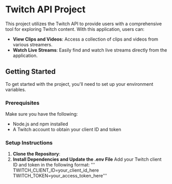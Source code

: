 # Twitch API Project

This project utilizes the Twitch API to provide users with a comprehensive tool for exploring Twitch content. With this application, users can:
- **View Clips and Videos**: Access a collection of clips and videos from various streamers.
- **Watch Live Streams**: Easily find and watch live streams directly from the application.

## Getting Started

To get started with the project, you'll need to set up your environment variables.

### Prerequisites

Make sure you have the following:

- Node.js and npm installed
- A Twitch account to obtain your client ID and token

### Setup Instructions

1. **Clone the Repository**:
2. **Install Dependencies and Update the .env File**
     Add your Twitch client ID and token in the following format:
      ''' TWITCH_CLIENT_ID=your_client_id_here
          TWITCH_TOKEN=your_access_token_here'''



